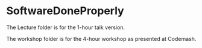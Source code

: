 # SoftwareDoneProperly
The Lecture folder is for the 1-hour talk version.

The workshop folder is for the 4-hour workshop as presented at Codemash.
